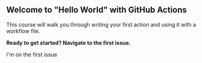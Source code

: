 ## Welcome to "Hello World" with GitHub Actions

This course will walk you through writing your first action and using it with a workflow file. 

**Ready to get started? Navigate to the first issue.**

I'm on the first issue